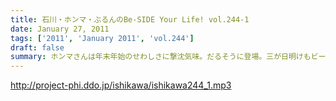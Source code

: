 ```yaml
---
title: 石川・ホンマ・ぶるんのBe-SIDE Your Life! vol.244-1
date: January 27, 2011
tags: ['2011', 'January 2011', 'vol.244']
draft: false
summary: ホンマさんは年末年始のせわしさに撃沈気味。だるそうに登場。三が日明けもビーサイ勢揃い。といいつつ、石川サンと生江はライブを見に行った帰りに食事をする・・・元日の渋谷は閑散としており「牛角」に行ったのでした。NAMAE
---
```


http://project-phi.ddo.jp/ishikawa/ishikawa244_1.mp3